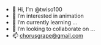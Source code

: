 - 👋 Hi, I’m @twiso100
- 👀 I’m interested in animation
- 🌱 I’m currently learning ...
- 💞️ I’m looking to collaborate on ...
- 📫 chorusgrape@gmail.com

<!---
twiso100/twiso100 is a ✨ special ✨ repository because its `README.md` (this file) appears on your GitHub profile.
You can click the Preview link to take a look at your changes.
--->
